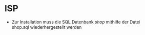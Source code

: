 # ISP

* Zur Installation muss die SQL Datenbank _shop_ mithilfe der Datei shop.sql wiederhergestellt werden
